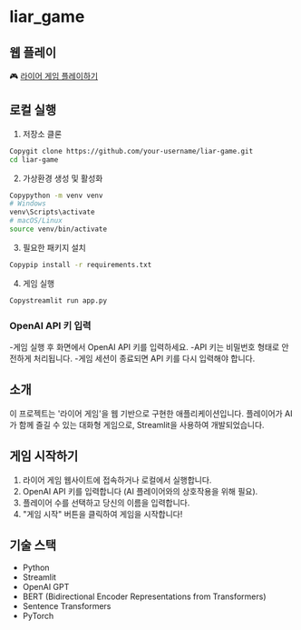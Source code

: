 # liar_game

## 웹 플레이
🎮 [라이어 게임 플레이하기](https://kubig-nlpteam1-liargame.streamlit.app/)

## 로컬 실행

1. 저장소 클론
```bash
Copygit clone https://github.com/your-username/liar-game.git
cd liar-game
```
2. 가상환경 생성 및 활성화
```bash
Copypython -m venv venv
# Windows
venv\Scripts\activate
# macOS/Linux
source venv/bin/activate
```
3. 필요한 패키지 설치
```bash
Copypip install -r requirements.txt
```
4. 게임 실행
```bash
Copystreamlit run app.py
```

### OpenAI API 키 입력
-게임 실행 후 화면에서 OpenAI API 키를 입력하세요.
-API 키는 비밀번호 형태로 안전하게 처리됩니다.
-게임 세션이 종료되면 API 키를 다시 입력해야 합니다.


## 소개
이 프로젝트는  '라이어 게임'을 웹 기반으로 구현한 애플리케이션입니다. 플레이어가 AI가 함께 즐길 수 있는 대화형 게임으로, Streamlit을 사용하여 개발되었습니다.

## 게임 시작하기
1. 라이어 게임 웹사이트에 접속하거나 로컬에서 실행합니다.
2. OpenAI API 키를 입력합니다 (AI 플레이어와의 상호작용을 위해 필요).
3. 플레이어 수를 선택하고 당신의 이름을 입력합니다.
4. "게임 시작" 버튼을 클릭하여 게임을 시작합니다!

## 기술 스택
- Python
- Streamlit
- OpenAI GPT
- BERT (Bidirectional Encoder Representations from Transformers)
- Sentence Transformers
- PyTorch

